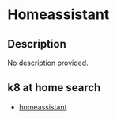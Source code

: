 # Homeassistant

## Description

No description provided.

## k8 at home search

- [homeassistant](https://nanne.dev/k8s-at-home-search/#/homeassistant)
